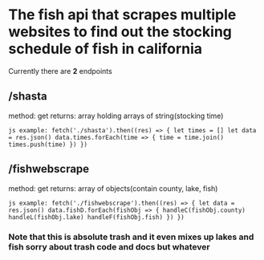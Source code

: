 # The fish api that scrapes multiple websites to find out the stocking schedule of fish in california


Currently there are **2** endpoints

## /shasta

method: get
returns: array holding arrays of string(stocking time)

`js
example: fetch('./shasta').then((res) => {
let times = []
  let data = res.json()
  data.times.forEach(time => {
    time = time.join()
    times.push(time)
  })
})`

## /fishwebscrape

method: get
returns: array of objects(contain county, lake, fish)

`js
example: fetch('./fishwebscrape').then((res) => {
  let data = res.json()
  data.fishD.forEach(fishObj => {
    handleC(fishObj.county)
    handleL(fishObj.lake)
    handleF(fishObj.fish)
  })
})`


### Note that this is absolute trash and it even mixes up lakes and fish sorry about trash code and docs but whatever
